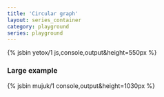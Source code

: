 ```yaml
---
title: 'Circular graph'
layout: series_container
category: playground
series: playground
---
```



{% jsbin yetox/1 js,console,output&height=550px %}

### Large example

{% jsbin mujuk/1 console,output&height=1030px %}
